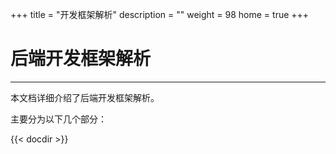 +++
title = "开发框架解析"
description = ""
weight = 98
home = true
+++

# 后端开发框架解析
---
本文档详细介绍了后端开发框架解析。

主要分为以下几个部分：

{{< docdir >}}